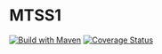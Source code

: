 # MTSS1

[![Build with Maven](https://github.com/[user]/[repo]/actions/workflows/maven.yml/badge.svg?branch=main)](https://github.com/[user]/[repo]/actions/workflows/build.yml)
[![Coverage Status](https://coveralls.io/repos/github/elenam001/MTSS1/badge.svg?branch=main)](https://coveralls.io/github/elenam001/MTSS1?branch=main)
